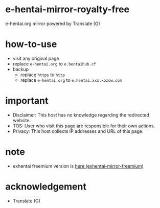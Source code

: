 # e-hentai-mirror-royalty-free
e-hentai.org mirror powered by Translate (G)

# how-to-use
- visit any original page
- replace `e-hentai.org` to `e.hentaihub.cf`
- backup
  - replace `https` to `http`
  - replace `e-hentai.org` to `e.hentai.xxx.kozow.com`

# important
- Disclaimer: This host has no knowledge regarding the redirected website.
- TOS: User who visit this page are responsible for their own actions.
- Privacy: This host collects IP addresses and URL of this page.

# note
- exhentai freemium version is [here (exhentai-mirror-freemium)](https://github.com/foxe6/exhentai-mirror-freemium)

# acknowledgement
- Translate (G)
